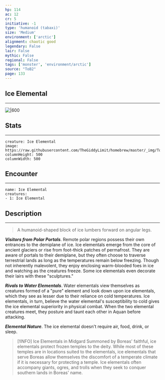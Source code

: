 ```yaml
---
hp: 114
ac: 12
cr: 5
initiative: -1
type: 'humanoid (tabaxi)'    
size: 'Medium'
environment: ['arctic']
alignment: chaotic good
legendary: False
lair: False
mythic: False
regional: False
tags: ['monster', 'environment/arctic']
source: "ToB2"
page: 133
---
```


## Ice Elemental
---

![|600](https://raw.githubusercontent.com/TheGiddyLimit/homebrew/master/_img/ToB2/creature/Ice%20Elemental.webp)

## Stats
---

```statblock
creature: Ice Elemental
image: https://raw.githubusercontent.com/TheGiddyLimit/homebrew/master/_img/ToB2/creature/token/Ice%20Elemental%20%28Token%29.png
columnHeight: 500
columnWidth: 500
```

## Encounter
---

```encounter-table
name: Ice Elemental
creatures:
- 1: Ice Elemental
```

## Description
---
>A humanoid-shaped block of ice lumbers forward on angular legs.

**_Visitors from Polar Portals_**. Remote polar regions possess their own entrances to the demiplane of ice. Ice elementals emerge from the core of ancient glaciers or rise from foot-thick patches of permafrost. They are aware of portals to their demiplane, but they often choose to traverse terrestrial lands as long as the temperatures remain below freezing. Though not inherently malevolent, they enjoy enclosing warm-blooded foes in ice and watching as the creatures freeze. Some ice elementals even decorate their lairs with these "sculptures."

**_Rivals to Water Elementals_**. Water elementals view themselves as creatures formed of a "pure" element and look down upon ice elementals, which they see as lesser due to their reliance on cold temperatures. Ice elementals, in turn, believe the water elemental's susceptibility to cold gives the ice elemental superiority in physical combat. When the two elemental creatures meet, they posture and taunt each other in Aquan before attacking.

**_Elemental Nature_**. The ice elemental doesn't require air, food, drink, or sleep.


> [!INFO] Ice Elementals in Midgard
>Summoned by Boreas' faithful, ice elementals protect frozen temples to the deity. While most of these temples are in locations suited to the elementals, ice elementals that serve Boreas allow themselves the discomfort of a temperate climate if it is necessary for protecting a temple. Ice elementals often accompany giants, ogres, and trolls when they seek to conquer southern lands in Boreas' name.




